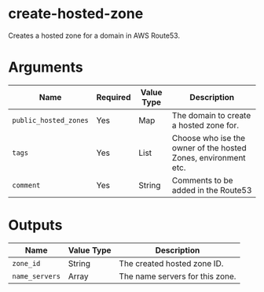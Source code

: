 # create-hosted-zone

Creates a hosted zone for a domain in AWS Route53.

# Arguments

| Name                      | Required | Value Type | Description
|---------------------------| -------- | ---------- | -----------
|`public_hosted_zones`      | Yes      | Map        | The domain to create a hosted zone for.
|`tags`                     | Yes      | List       | Choose who ise the owner of the hosted Zones, environment etc.
|`comment`                  | Yes      | String     | Comments to be added in the Route53


# Outputs

| Name                      | Value Type | Description
|---------------------------| ---------- | -----------
|`zone_id`                  | String     | The created hosted zone ID.
|`name_servers`             | Array      | The name servers for this zone.

